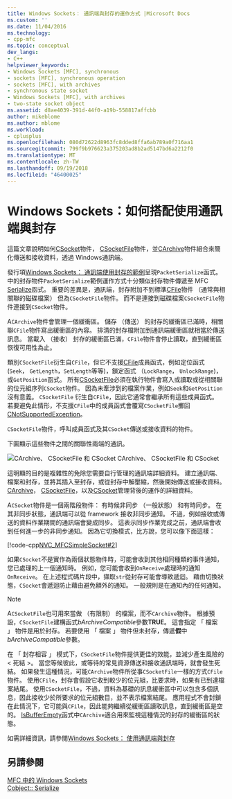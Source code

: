 ```yaml
---
title: Windows Sockets： 通訊端與封存的運作方式 |Microsoft Docs
ms.custom: ''
ms.date: 11/04/2016
ms.technology:
- cpp-mfc
ms.topic: conceptual
dev_langs:
- C++
helpviewer_keywords:
- Windows Sockets [MFC], synchronous
- sockets [MFC], synchronous operation
- sockets [MFC], with archives
- synchronous state socket
- Windows Sockets [MFC], with archives
- two-state socket object
ms.assetid: d8ae4039-391d-44f0-a19b-558817affcbb
author: mikeblome
ms.author: mblome
ms.workload:
- cplusplus
ms.openlocfilehash: 080d72622d8963fc8dded8ffa6ab789a0f716aa1
ms.sourcegitcommit: 799f9b976623a375203ad8b2ad5147bd6a2212f0
ms.translationtype: MT
ms.contentlocale: zh-TW
ms.lasthandoff: 09/19/2018
ms.locfileid: "46400025"
---
```

# <a name="windows-sockets-how-sockets-with-archives-work"></a>Windows Sockets：如何搭配使用通訊端與封存

這篇文章說明如何[CSocket](../mfc/reference/csocket-class.md)物件， [CSocketFile](../mfc/reference/csocketfile-class.md)物件，並[CArchive](../mfc/reference/carchive-class.md)物件組合來簡化傳送和接收資料，透過 Windows通訊端。

發行項[Windows Sockets： 通訊端使用封存的範例](../mfc/windows-sockets-example-of-sockets-using-archives.md)呈現`PacketSerialize`函式。 中的封存物件`PacketSerialize`範例運作方式十分類似封存物件傳遞至 MFC [Serialize](../mfc/reference/cobject-class.md#serialize)函式。 重要的差異是，通訊端，封存附加不到標準[CFile](../mfc/reference/cfile-class.md)物件 （通常與相關聯的磁碟檔案） 但為`CSocketFile`物件。 而不是連接到磁碟檔案`CSocketFile`物件連接到`CSocket`物件。

A`CArchive`物件會管理一個緩衝區。 儲存 （傳送） 的封存的緩衝區已滿時，相關聯`CFile`物件寫出緩衝區的內容。 排清的封存檔附加到通訊端緩衝區就相當於傳送訊息。 當載入 （接收） 封存的緩衝區已滿，`CFile`物件會停止讀取，直到緩衝區恢復可用性為止。

類別`CSocketFile`衍生自`CFile`，但它不支援[CFile](../mfc/reference/cfile-class.md)成員函式，例如定位函式 (`Seek`， `GetLength`，`SetLength`等等)，鎖定函式 （`LockRange`， `UnlockRange`)，或`GetPosition`函式。 所有[CSocketFile](../mfc/reference/csocketfile-class.md)必須在執行物件會寫入或讀取或從相關聯的位元組序列`CSocket`物件。 因為未牽涉到的檔案作業，例如`Seek`和`GetPosition`沒有意義。 `CSocketFile` 衍生自`CFile`，因此它通常會繼承所有這些成員函式。 若要避免此情形，不支援`CFile`中的成員函式會覆寫`CSocketFile`擲回[CNotSupportedException](../mfc/reference/cnotsupportedexception-class.md)。

`CSocketFile`物件，呼叫成員函式及其`CSocket`傳送或接收資料的物件。

下圖顯示這些物件之間的關聯性兩端的通訊。

![CArchive、 CSocketFile 和 CSocket](../mfc/media/vc38ia1.gif "vc38ia1") CArchive、 CSocketFile 和 CSocket

這明顯的目的是複雜性的免除您需要自行管理的通訊端詳細資料。 建立通訊端、 檔案和封存，並將其插入至封存，或從封存中解壓縮，然後開始傳送或接收資料。 [CArchive](../mfc/reference/carchive-class.md)， [CSocketFile](../mfc/reference/csocketfile-class.md)，以及[CSocket](../mfc/reference/csocket-class.md)管理背後的運作的詳細資料。

A`CSocket`物件是一個兩階段物件： 有時候非同步 （一般狀態） 和有時同步。 在其非同步狀態，通訊端可以從 framework 接收非同步通知。 不過，例如接收或傳送的資料作業期間的通訊端會變成同步。 這表示同步作業完成之前，通訊端會收到任何進一步的非同步通知。 因為它切換模式，比方說，您可以像下面這樣：

[!code-cpp[NVC_MFCSimpleSocket#2](../mfc/codesnippet/cpp/windows-sockets-how-sockets-with-archives-work_1.cpp)]

如果`CSocket`不是實作為兩個狀態物件時，可能會收到其他相同種類的事件通知，您已處理的上一個通知時。 例如，您可能會收到`OnReceive`處理時的通知`OnReceive`。 在上述程式碼片段中，擷取`str`從封存可能會導致遞迴。 藉由切換狀態，`CSocket`會遞迴防止藉由避免額外的通知。 一般規則是在通知內的任何通知。

> [!NOTE]
>  A`CSocketFile`也可用來當做 （有限制） 的檔案，而不`CArchive`物件。 根據預設，`CSocketFile`建構函式*bArchiveCompatible*參數**TRUE**。 這會指定 「 檔案 」 物件是用於封存。 若要使用 「 檔案 」 物件但未封存，傳遞**假**中*bArchiveCompatible*參數。

在 「 封存相容 」 模式下，`CSocketFile`物件提供更佳的效能，並減少產生風險的 < 死結 >。 當您等候彼此，或等待的常見資源傳送和接收通訊端時，就會發生死結。 如果發生這種情況，可能`CArchive`物件所從事`CSocketFile`一樣的方式`CFile`物件。 使用`CFile`，封存會假設它收到較少的位元組，比要求時，如果有已到達檔案結尾。 使用`CSocketFile`，不過，資料為基礎的訊息緩衝區中可以包含多個訊息，因此接收少於所要求的位元組數目，並不表示檔案結尾。 應用程式不會封鎖在此情況下，它可能與`CFile`，因此能夠繼續從緩衝區讀取訊息，直到緩衝區是空的。 [IsBufferEmpty](../mfc/reference/carchive-class.md#isbufferempty)函式中`CArchive`適合用來監視這種情況的封存的緩衝區的狀態。

如需詳細資訊，請參閱[Windows Sockets： 使用通訊端與封存](../mfc/windows-sockets-using-sockets-with-archives.md)

## <a name="see-also"></a>另請參閱

[MFC 中的 Windows Sockets](../mfc/windows-sockets-in-mfc.md)<br/>
[Cobject:: Serialize](../mfc/reference/cobject-class.md#serialize)

